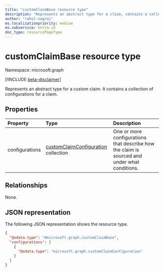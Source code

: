 ```yaml
---
title: "customClaimBase resource type"
description: "Represents an abstract type for a claim, contains a collection of configurations for a claim."
author: "rahul-nagraj"
ms.localizationpriority: medium
ms.subservice: entra-id
doc_type: resourcePageType
---
```


# customClaimBase resource type

Namespace: microsoft.graph

[!INCLUDE [beta-disclaimer](../../includes/beta-disclaimer.md)]

Represents an abstract type for a custom claim. It contains a collection of configurations for a claim.

## Properties
|Property|Type|Description|
|:---|:---|:---|
|configurations|[customClaimConfiguration](../resources/customclaimconfiguration.md) collection|One or more configurations that describe how the claim is sourced and under what conditions.|

## Relationships
None.

## JSON representation
The following JSON representation shows the resource type.
<!-- {
  "blockType": "resource",
  "@odata.type": "microsoft.graph.customClaimBase"
}
-->
``` json
{
  "@odata.type": "#microsoft.graph.customClaimBase",
  "configurations": [
    {
      "@odata.type": "microsoft.graph.customClaimConfiguration"
    }
  ]
}
```
